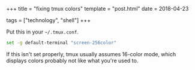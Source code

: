 +++
title = "fixing tmux colors"
template = "post.html"
date = 2018-04-23

tags = ["technology", "shell"]
+++

Put this in your `~/.tmux.conf`.

```bash
set -g default-terminal "screen-256color"
```

If this isn't set properly, tmux usually assumes 16-color mode, which displays colors probably not like what you're used to.